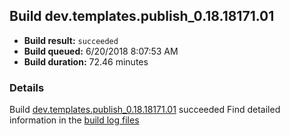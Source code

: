 ## Build dev.templates.publish_0.18.18171.01
- **Build result:** `succeeded`
- **Build queued:** 6/20/2018 8:07:53 AM
- **Build duration:** 72.46 minutes
### Details
Build [dev.templates.publish_0.18.18171.01](https://winappstudio.visualstudio.com/web/build.aspx?pcguid=a4ef43be-68ce-4195-a619-079b4d9834c2&builduri=vstfs%3a%2f%2f%2fBuild%2fBuild%2f25904) succeeded
Find detailed information in the [build log files](https://uwpctdiags.blob.core.windows.net/buildlogs/dev.templates.publish_0.18.18171.01_logs.zip)
